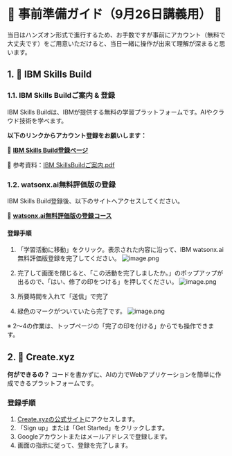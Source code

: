 # 🚀 事前準備ガイド（9月26日講義用） 🚀

当日はハンズオン形式で進行するため、お手数ですが事前にアカウント（無料で大丈夫です）をご用意いただけると、当日一緒に操作が出来て理解が深まると思います。

## 1. 🤖 IBM Skills Build

### 1.1. IBM Skills Buildご案内 & 登録
IBM Skills Buildは、IBMが提供する無料の学習プラットフォームです。AIやクラウド技術を学べます。

**以下のリンクからアカウント登録をお願いします：**

🔗 **[IBM Skills Build登録ページ](https://skills.yourlearning.ibm.com/)**

📄 参考資料：[IBM SkillsBuildご案内.pdf](https://github.com/SAETAG/ai_workshop/blob/a4dcfd9ad6dc9737cd536d7da15cf80ffb4526c0/%E4%BA%8B%E5%89%8D%E6%BA%96%E5%82%99%EF%BC%889%E6%9C%8826%E6%97%A5%E8%AC%9B%E7%BE%A9%E7%94%A8%EF%BC%89/IBM%20SkillsBuild%E3%81%93%E3%82%99%E6%A1%88%E5%86%85.pdf)

### 1.2. watsonx.ai無料評価版の登録
IBM Skills Build登録後、以下のサイトへアクセスしてください。

🔗 **[watsonx.ai無料評価版の登録コース](https://skills.yourlearning.ibm.com/activity/URL-46864CAA77AE)**

#### 登録手順
1. 「学習活動に移動」をクリック。表示された内容に沿って、IBM watsonx.ai無料評価版登録を完了してください。
![image.png](attachment:e00b37a9-a80b-43d3-afaf-8c2b3c2715ba:image.png)

2. 完了して画面を閉じると、「この活動を完了しましたか。」のポップアップが出るので、「はい、修了の印をつける」を押してください。
![image.png](attachment:95020370-010f-4006-b053-7236e79a3762:image.png)
  
3. 所要時間を入れて「送信」で完了

4. 緑色のマークがついていたら完了です。
![image.png](attachment:529aa515-d7fa-4067-ad77-83c0a417c4b7:image.png)

※ 2～4の作業は、トップページの「完了の印を付ける」からでも操作できます。

## 2. 🎨 Create.xyz

**何ができるの？**
コードを書かずに、AIの力でWebアプリケーションを簡単に作成できるプラットフォームです。

### 登録手順
1. [Create.xyzの公式サイト](https://www.create.xyz/)にアクセスします。
2. 「Sign up」または「Get Started」をクリックします。
3. Googleアカウントまたはメールアドレスで登録します。
4. 画面の指示に従って、登録を完了します。
